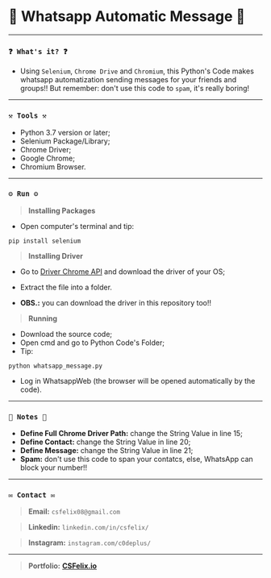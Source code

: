# 🌟 Whatsapp Automatic Message 🌟

----
### `❓ What's it? ❓`

* Using `Selenium`, `Chrome Drive` and `Chromium`, this Python's Code makes whatsapp automatization sending messages for your friends and groups!! But remember: don't use this code to `spam`, it's really boring!

----
### `⚒️ Tools ⚒️`

* Python 3.7 version or later;
* Selenium Package/Library;
* Chrome Driver;
* Google Chrome;
* Chromium Browser.

----
### `⚙️ Run ⚙️`

> **Installing Packages**

* Open computer's terminal and tip:

```
pip install selenium
```

> **Installing Driver**

* Go to [Driver Chrome API](https://chromedriver.storage.googleapis.com/index.html?path=2.36/) and download the driver of your OS;

* Extract the file into a folder.

* **OBS.:** you can download the driver in this repository too!!

> **Running**

* Download the source code;
* Open cmd and go to Python Code's Folder;
* Tip:

```
python whatsapp_message.py
```

* Log in WhatsappWeb (the browser will be opened automatically by the code).

----
### `📝 Notes 📝`

* **Define Full Chrome Driver Path:** change the String Value in line 15;
* **Define Contact:** change the String Value in line 20;
* **Define Message:** change the String Value in line 21;
* **Spam:** don't use this code to span your contatcs, else, WhatsApp can block your number!!

----
### `✉️ Contact ✉️`

> **Email:** `csfelix08@gmail.com`

> **Linkedin:** `linkedin.com/in/csfelix/`

> **Instagram:** `instagram.com/c0deplus/`

----

> **Portfolio:** **[CSFelix.io](https://csfelix.github.io/)**
